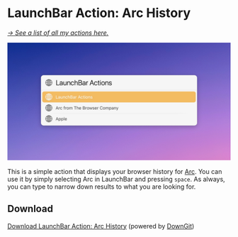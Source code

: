 # LaunchBar Action: Arc History

*[→ See a list of all my actions here.](https://ptujec.github.io/launchbar)* 

<img src="01.jpg" width="820"/>

This is a simple action that displays your browser history for [Arc](https://arc.net/). You can use it by simply selecting Arc in LaunchBar and pressing `space`. As always, you can type to narrow down results to what you are looking for. 

## Download
[Download LaunchBar Action: Arc History](https://minhaskamal.github.io/DownGit/#/home?url=https://github.com/Ptujec/LaunchBar/tree/master/Arc-History) (powered by [DownGit](https://github.com/MinhasKamal/DownGit))